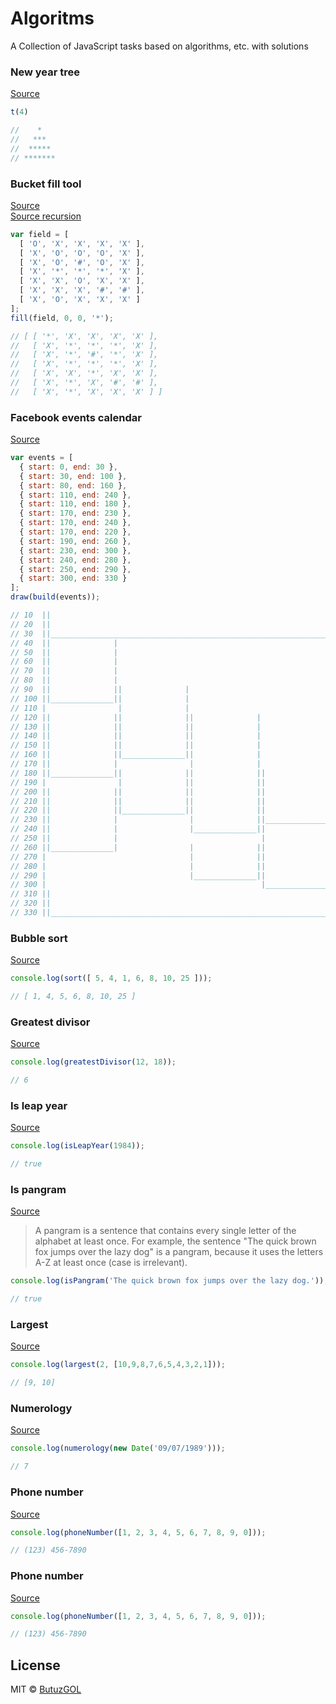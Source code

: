 # Algoritms
A Collection of JavaScript tasks based on algorithms, etc. with solutions

### New year tree
[Source](https://github.com/ButuzGOL/algoritms/blob/master/new-year-tree.js)

```javascript
t(4)

//    *
//   ***
//  *****
// *******
```

### Bucket fill tool
[Source](https://github.com/ButuzGOL/algoritms/blob/master/bucket-fill-tool.js)  
[Source recursion](https://github.com/ButuzGOL/algoritms/blob/master/bucket-fill-tool-recursion.js)

```javascript
var field = [
  [ 'O', 'X', 'X', 'X', 'X' ],
  [ 'X', 'O', 'O', 'O', 'X' ],
  [ 'X', 'O', '#', 'O', 'X' ],
  [ 'X', '*', '*', '*', 'X' ],
  [ 'X', 'X', 'O', 'X', 'X' ],
  [ 'X', 'X', 'X', '#', '#' ],
  [ 'X', 'O', 'X', 'X', 'X' ] 
];
fill(field, 0, 0, '*');

// [ [ '*', 'X', 'X', 'X', 'X' ],
//   [ 'X', '*', '*', '*', 'X' ],
//   [ 'X', '*', '#', '*', 'X' ],
//   [ 'X', '*', '*', '*', 'X' ],
//   [ 'X', 'X', '*', 'X', 'X' ],
//   [ 'X', '*', 'X', '#', '#' ],
//   [ 'X', '*', 'X', 'X', 'X' ] ]
```

### Facebook events calendar
[Source](https://github.com/ButuzGOL/algoritms/blob/master/fb-calendar.js)

```javascript
var events = [
  { start: 0, end: 30 },
  { start: 30, end: 100 },
  { start: 80, end: 160 },
  { start: 110, end: 240 },
  { start: 110, end: 180 },
  { start: 170, end: 230 },
  { start: 170, end: 240 },
  { start: 170, end: 220 },
  { start: 190, end: 260 },
  { start: 230, end: 300 },
  { start: 240, end: 280 },
  { start: 250, end: 290 },
  { start: 300, end: 330 }
];
draw(build(events));

// 10  ||                                                                              |
// 20  ||                                                                              |
// 30  ||______________________________________________________________________________|
// 40  ||              |
// 50  ||              |
// 60  ||              |
// 70  ||              |
// 80  ||              |
// 90  ||              ||              |
// 100 ||______________||              |
// 110 |                |              |
// 120 ||              ||              ||              |
// 130 ||              ||              ||              |
// 140 ||              ||              ||              |
// 150 ||              ||              ||              |
// 160 ||              ||______________||              |
// 170 ||              |                |              |
// 180 ||______________||              ||              ||              ||              |
// 190 |                |              ||              ||              ||              |
// 200 ||              ||              ||              ||              ||              |
// 210 ||              ||              ||              ||              ||              |
// 220 ||              ||______________||              ||              ||              |
// 230 ||              |                |              ||______________||              |
// 240 ||              |                |______________||              ||______________|
// 250 ||              |                                |              ||              |
// 260 ||______________|                |              ||              ||              |
// 270 |                                |              ||              ||              |
// 280 |                                |              ||              ||______________|
// 290 |                                |______________||              |
// 300 |                                                |______________|
// 310 ||                                                                              |
// 320 ||                                                                              |
// 330 ||______________________________________________________________________________|

```

### Bubble sort
[Source](https://github.com/ButuzGOL/algoritms/blob/master/bubble-sort.js)

```javascript
console.log(sort([ 5, 4, 1, 6, 8, 10, 25 ]));

// [ 1, 4, 5, 6, 8, 10, 25 ]
```

### Greatest divisor
[Source](https://github.com/ButuzGOL/algorithms/blob/master/greatest-divisor.js)

```javascript
console.log(greatestDivisor(12, 18));

// 6
```

### Is leap year
[Source](https://github.com/ButuzGOL/algorithms/blob/master/is-leap-year.js)

```javascript
console.log(isLeapYear(1984));

// true
```

### Is pangram
[Source](https://github.com/ButuzGOL/algorithms/blob/master/is-panagram.js)
> A pangram is a sentence that contains every single letter of the alphabet at least once. For example, the sentence "The quick brown fox jumps over the lazy dog" is a pangram, because it uses the letters A-Z at least once (case is irrelevant).

```javascript
console.log(isPangram('The quick brown fox jumps over the lazy dog.'));

// true
```

### Largest
[Source](https://github.com/ButuzGOL/algorithms/blob/master/largest.js)

```javascript
console.log(largest(2, [10,9,8,7,6,5,4,3,2,1]));

// [9, 10]
```

### Numerology
[Source](https://github.com/ButuzGOL/algorithms/blob/master/numerology.js)

```javascript
console.log(numerology(new Date('09/07/1989')));

// 7
```

### Phone number
[Source](https://github.com/ButuzGOL/algorithms/blob/master/phone-number.js)

```javascript
console.log(phoneNumber([1, 2, 3, 4, 5, 6, 7, 8, 9, 0]));

// (123) 456-7890
```

### Phone number
[Source](https://github.com/ButuzGOL/algorithms/blob/master/phone-number.js)

```javascript
console.log(phoneNumber([1, 2, 3, 4, 5, 6, 7, 8, 9, 0]));

// (123) 456-7890
```

## License

MIT © [ButuzGOL](https://butuzgol.github.io)
